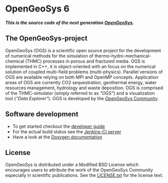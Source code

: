 # OpenGeoSys 6 #

***This is the source code of the next generation [OpenGeoSys][ogs].***

## The OpenGeoSys-project ##

OpenGeoSys (OGS) is a scientific open source project for the development of
numerical methods for the simulation of thermo-hydro-mechanical-chemical
(THMC) processes in porous and fractured media. OGS is implemented in C++, it
is object-oriented with an focus on the numerical solution of coupled multi-field
problems (multi-physics). Parallel versions of OGS are available relying on
both MPI and OpenMP concepts. Application areas of OGS are currently CO2
sequestration, geothermal energy, water resources management, hydrology and 
waste deposition. OGS is comprised of the THMC-simulator (simply referred to as
*"OGS"*) and a visualization tool (*"Data Explorer"*). OGS is developed by the
[OpenGeoSys Community][ogs].

## Software development ##

- To get started checkout the [developer guide][devguide]
- For the actual build status see the [Jenkins-CI server][jenkins-ci]
- Have a look at the [Doxygen documentation][docs]

## License ##

OpenGeoSys is distributed under a Modified BSD License which encourages users to
attribute the work of the OpenGeoSys Community especially in scientific
publications. See the [LICENSE.txt][license-source] for the license text.

[ogs]: http://www.opengeosys.net
[devguide]: http://ufz.github.com/devguide
[jenkins-ci]: https://svn.ufz.de/hudson/view/OGS-6/
[docs]: https://svn.ufz.de/hudson/view/OGS-6/job/OGS-6-Docs/lastSuccessfulBuild/artifact/build/docs/index.html
[license-source]: https://github.com/ufz/ogs/blob/master/LICENSE.txt

